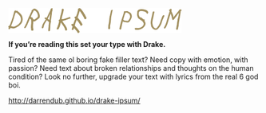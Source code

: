 <img src="img/drake.png" alt="Drake Ipsum" width="auto" height="50" style="display:block;">

<b>If you’re reading this set your type with Drake.</b>

Tired of the same ol boring fake filler text? Need copy with emotion, with passion? Need text about broken relationships and thoughts on the human condition? Look no further, upgrade your text with lyrics from the real 6 god boi. 

http://darrendub.github.io/drake-ipsum/
